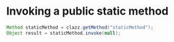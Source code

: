 # Invoking a public static method

```java
Method staticMethod = clazz.getMethod("staticMethod");
Object result = staticMethod.invoke(null);
```
